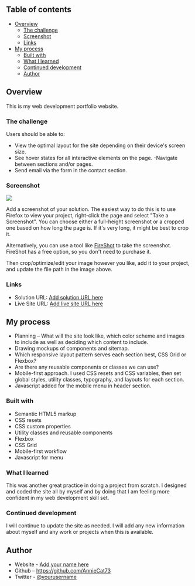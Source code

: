 ## Table of contents

- [Overview](#overview)
  - [The challenge](#the-challenge)
  - [Screenshot](#screenshot)
  - [Links](#links)
- [My process](#my-process)
  - [Built with](#built-with)
  - [What I learned](#what-i-learned)
  - [Continued development](#continued-development)
  - [Author](#author)


## Overview

This is my web development portfolio website.

### The challenge

Users should be able to:

- View the optimal layout for the site depending on their device's screen size.
- See hover states for all interactive elements on the page.
-Navigate between sections and/or pages.
- Send email via the form in the contact section.

### Screenshot

![](./screenshot.jpg)

Add a screenshot of your solution. The easiest way to do this is to use Firefox to view your project, right-click the page and select "Take a Screenshot". You can choose either a full-height screenshot or a cropped one based on how long the page is. If it's very long, it might be best to crop it.

Alternatively, you can use a tool like [FireShot](https://getfireshot.com/) to take the screenshot. FireShot has a free option, so you don't need to purchase it. 

Then crop/optimize/edit your image however you like, add it to your project, and update the file path in the image above.

### Links

- Solution URL: [Add solution URL here](https://your-solution-url.com)
- Live Site URL: [Add live site URL here](https://your-live-site-url.com)

## My process

- Planning – What will the site look like, which color scheme and images to include as well as deciding which content to include.
- Drawing mockups of components and sitemap.
- Which responsive layout pattern serves each section best, CSS Grid or Flexbox?
- Are there any reusable components or classes we can use?
- Mobile-first approach. I used CSS resets and CSS variables, then set global styles, utility classes, typography, and layouts for each section.
- Javascript added for the mobile menu in header section.

### Built with

- Semantic HTML5 markup
- CSS resets
- CSS custom properties
- Utility classes and reusable components
- Flexbox
- CSS Grid
- Mobile-first workflow
- Javascript for menu

### What I learned

This was another great practice in doing a project from scratch. I designed and coded the site all by myself and by doing that I am feeling more confident in my web development skill set.

### Continued development

I will continue to update the site as needed. I will add any new information about myself and any work or projects when this is available.

## Author

- Website - [Add your name here](https://www.your-site.com)
- Github – https://github.com/AnnieCat73
- Twitter - [@yourusername](https://www.twitter.com/yourusername)





